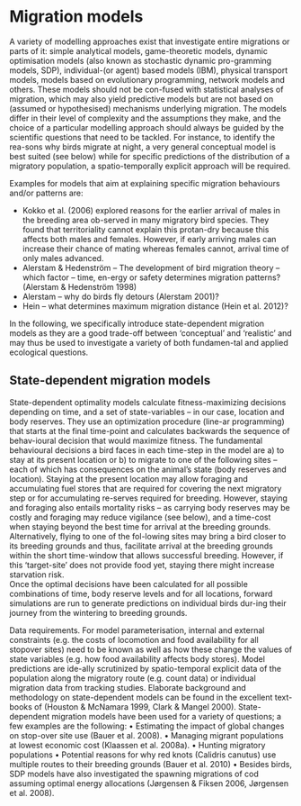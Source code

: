 # Migration models

A variety of modelling approaches exist that investigate entire migrations or parts of it: simple analytical models, game-theoretic models, dynamic optimisation models (also known as stochastic dynamic pro-gramming models, SDP), individual-(or agent) based models (IBM), physical transport models, models based on evolutionary programming, network models and others. These models should not be con-fused with statistical analyses of migration, which may also yield predictive models but are not based on (assumed or hypothesised) mechanisms underlying migration. The models differ in their level of complexity and the assumptions they make, and the choice of a particular modelling approach should always be guided by the scientific questions that need to be tackled. For instance, to identify the rea-sons why birds migrate at night, a very general conceptual model is best suited (see below) while for specific predictions of the distribution of a migratory population, a spatio-temporally explicit approach will be required. 

Examples for models that aim at explaining specific migration behaviours and/or patterns are:
-	Kokko et al. (2006) explored reasons for the earlier arrival of males in the breeding area ob-served in many migratory bird species. They found that territoriality cannot explain this protan-dry because this affects both males and females. However, if early arriving males can increase their chance of mating whereas females cannot, arrival time of only males advanced.
-	Alerstam & Hedenström – The development of bird migration theory – which factor – time, en-ergy or safety determines migration patterns? (Alerstam & Hedenström 1998)
-	Alerstam – why do birds fly detours (Alerstam 2001)?
-	Hein – what determines maximum migration distance (Hein et al. 2012)?


In the following, we specifically introduce state-dependent migration models as they are a good trade-off between ‘conceptual’ and ‘realistic’ and may thus be used to investigate a variety of both fundamen-tal and applied ecological questions.

## State-dependent migration models
State-dependent optimality models calculate fitness-maximizing decisions depending on time, and a set of state-variables – in our case, location and body reserves. They use an optimization procedure (line-ar programming) that starts at the final time-point and calculates backwards the sequence of behav-ioural decision that would maximize fitness. 
The fundamental behavioural decisions a bird faces in each time-step in the model are a) to stay at its present location or b) to migrate to one of the following sites – each of which has consequences on the animal’s state (body reserves and location). Staying at the present location may allow foraging and accumulating fuel stores that are required for covering the next migratory step or for accumulating re-serves required for breeding. However, staying and foraging also entails mortality risks – as carrying body reserves may be costly and foraging may reduce vigilance (see below), and a time-cost when staying beyond the best time for arrival at the breeding grounds. Alternatively, flying to one of the fol-lowing sites may bring a bird closer to its breeding grounds and thus, facilitate arrival at the breeding grounds within the short time-window that allows successful breeding. However, if this ‘target-site’ does not provide food yet, staying there might increase starvation risk.   
Once the optimal decisions have been calculated for all possible combinations of time, body reserve levels and for all locations, forward simulations are run to generate predictions on individual birds dur-ing their journey from the wintering to breeding grounds. 

Data requirements. For model parameterisation, internal and external constraints (e.g. the costs of locomotion and food availability for all stopover sites) need to be known as well as how these change the values of state variables (e.g. how food availability affects body stores). Model predictions are ide-ally scrutinized by spatio-temporal explicit data of the population along the migratory route (e.g. count data) or individual migration data from tracking studies. 
Elaborate background and methodology on state-dependent models can be found in the excellent text-books of (Houston & McNamara 1999, Clark & Mangel 2000).
State-dependent migration models have been used for a variety of questions; a few examples are the following:
•	Estimating the impact of global changes on stop-over site use (Bauer et al. 2008).
•	Managing migrant populations at lowest economic cost  (Klaassen et al. 2008a). 
•	Hunting migratory populations
•	Potential reasons for why red knots (Calidris canutus) use multiple routes to their breeding grounds (Bauer et al. 2010)
•	Besides birds, SDP models have also investigated the spawning migrations of cod assuming optimal energy allocations (Jørgensen & Fiksen 2006, Jørgensen et al. 2008). 





